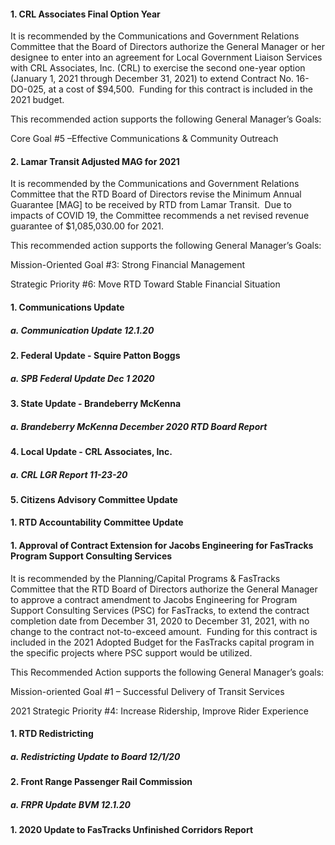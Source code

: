 #### 1. CRL Associates Final Option Year

It is recommended by the Communications and Government Relations Committee that the Board of Directors authorize the General Manager or her designee to enter into an agreement for Local Government Liaison Services with CRL Associates, Inc. (CRL) to exercise the second one-year option (January 1, 2021 through December 31, 2021) to extend Contract No. 16-DO-025, at a cost of $94,500.  Funding for this contract is included in the 2021 budget.

This recommended action supports the following General Manager’s Goals:

Core Goal #5 –Effective Communications & Community Outreach

#### 2. Lamar Transit Adjusted MAG for 2021

It is recommended by the Communications and Government Relations Committee that the RTD Board of Directors revise the Minimum Annual Guarantee [MAG] to be received by RTD from Lamar Transit.  Due to impacts of COVID 19, the Committee recommends a net revised revenue guarantee of $1,085,030.00 for 2021.

This recommended action supports the following General Manager’s Goals:

Mission-Oriented Goal #3: Strong Financial Management

Strategic Priority #6: Move RTD Toward Stable Financial Situation

#### 1. Communications Update

##### a. Communication Update 12.1.20

#### 2. Federal Update - Squire Patton Boggs

##### a. SPB Federal Update Dec 1 2020

#### 3. State Update - Brandeberry McKenna

##### a. Brandeberry McKenna December 2020 RTD Board Report

#### 4. Local Update - CRL Associates, Inc.

##### a. CRL LGR Report 11-23-20

#### 5. Citizens Advisory Committee Update

#### 1. RTD Accountability Committee Update

#### 1. Approval of Contract Extension for Jacobs Engineering for FasTracks Program Support Consulting Services

It is recommended by the Planning/Capital Programs & FasTracks Committee that the RTD Board of Directors authorize the General Manager to approve a contract amendment to Jacobs Engineering for Program Support Consulting Services (PSC) for FasTracks, to extend the contract completion date from December 31, 2020 to December 31, 2021, with no change to the contract not-to-exceed amount.  Funding for this contract is included in the 2021 Adopted Budget for the FasTracks capital program in the specific projects where PSC support would be utilized.

This Recommended Action supports the following General Manager’s goals:

Mission-oriented Goal #1 – Successful Delivery of Transit Services

2021 Strategic Priority #4: Increase Ridership, Improve Rider Experience

#### 1. RTD Redistricting

##### a. Redistricting Update to Board 12/1/20

#### 2. Front Range Passenger Rail Commission

##### a. FRPR Update BVM 12.1.20

#### 1. 2020 Update to FasTracks Unfinished Corridors Report